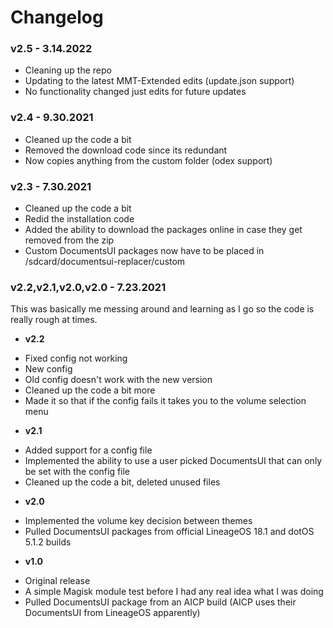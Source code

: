 # Changelog
### v2.5 - 3.14.2022
* Cleaning up the repo
* Updating to the latest MMT-Extended edits (update.json support)  
* No functionality changed just edits for future updates

### v2.4 - 9.30.2021
* Cleaned up the code a bit  
* Removed the download code since its redundant  
* Now copies anything from the custom folder (odex support)

### v2.3 - 7.30.2021
* Cleaned up the code a bit  
* Redid the installation code  
* Added the ability to download the packages online in case they get removed from the zip  
* Custom DocumentsUI packages now have to be placed in /sdcard/documentsui-replacer/custom

### v2.2,v2.1,v2.0,v2.0 - 7.23.2021
This was basically me messing around and learning as I go so the code is really rough at times.
- **v2.2**  
 * Fixed config not working  
 * New config  
 * Old config doesn't work with the new version  
 * Cleaned up the code a bit more  
 * Made it so that if the config fails it takes you to the volume selection menu  
- **v2.1**  
 * Added support for a config file  
 * Implemented the ability to use a user picked DocumentsUI that can only be set with the config file  
 * Cleaned up the code a bit, deleted unused files  
- **v2.0**  
 * Implemented the volume key decision between themes  
 * Pulled DocumentsUI packages from official LineageOS 18.1 and dotOS 5.1.2 builds
- **v1.0**  
 * Original release  
 * A simple Magisk module test before I had any real idea what I was doing
 * Pulled DocumentsUI package from an AICP build (AICP uses their DocumentsUI from LineageOS apparently)
